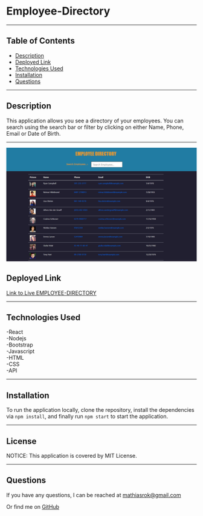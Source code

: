 # Employee-Directory


----------------------------------

## Table of Contents

* [Description](#Description)
* [Deployed Link](#Deployed-Link)
* [Technologies Used](#Technologies-Used)
* [Installation](#Installation)
* [Questions](#questions)

----------------------------------

## Description
This application allows you see a directory of your employees. You can search using the search bar or filter by clicking on either Name, Phone, Email or Date of Birth.

----------------------------------
![screenshot](https://github.com/MRomano84/employee-directory/blob/main/src/assets/Capture1.PNG)

## Deployed Link
[Link to Live EMPLOYEE-DIRECTORY](https://mromano84.github.io/employee-directory/)

----------------------------------

## Technologies Used
-React   
-Nodejs   
-Bootstrap  
-Javascript  
-HTML  
-CSS  
-API

---------------------------------

## Installation
To run the application locally, clone the repository, install the dependencies via `npm install`, and finally run `npm start` to start the application.

---------------------------------

## License
NOTICE: This application is covered by MIT License.

---------------------------------
## Questions
If you have any questions, I can be reached at [mathiasrok@gmail.com](mailto:mathiasrok@gmail.com)

Or find me on [GitHub](https://github.com/MRomano84)
